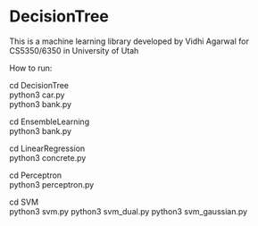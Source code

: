 # DecisionTree

This is a machine learning library developed by Vidhi Agarwal for CS5350/6350 in University of Utah


How to run:

cd DecisionTree <br />
python3 car.py <br />
python3 bank.py

cd EnsembleLearning <br />
python3 bank.py

cd LinearRegression <br />
python3 concrete.py

cd Perceptron <br />
python3 perceptron.py

cd SVM  <br />
python3 svm.py
python3 svm_dual.py
python3 svm_gaussian.py

